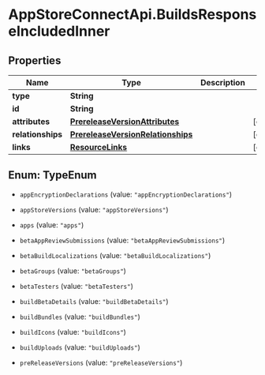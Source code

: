 # AppStoreConnectApi.BuildsResponseIncludedInner

## Properties

Name | Type | Description | Notes
------------ | ------------- | ------------- | -------------
**type** | **String** |  | 
**id** | **String** |  | 
**attributes** | [**PrereleaseVersionAttributes**](PrereleaseVersionAttributes.md) |  | [optional] 
**relationships** | [**PrereleaseVersionRelationships**](PrereleaseVersionRelationships.md) |  | [optional] 
**links** | [**ResourceLinks**](ResourceLinks.md) |  | [optional] 



## Enum: TypeEnum


* `appEncryptionDeclarations` (value: `"appEncryptionDeclarations"`)

* `appStoreVersions` (value: `"appStoreVersions"`)

* `apps` (value: `"apps"`)

* `betaAppReviewSubmissions` (value: `"betaAppReviewSubmissions"`)

* `betaBuildLocalizations` (value: `"betaBuildLocalizations"`)

* `betaGroups` (value: `"betaGroups"`)

* `betaTesters` (value: `"betaTesters"`)

* `buildBetaDetails` (value: `"buildBetaDetails"`)

* `buildBundles` (value: `"buildBundles"`)

* `buildIcons` (value: `"buildIcons"`)

* `buildUploads` (value: `"buildUploads"`)

* `preReleaseVersions` (value: `"preReleaseVersions"`)





